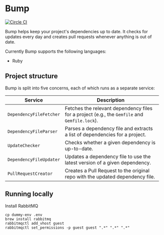# Bump

[![Circle CI](https://circleci.com/gh/gocardless/bump.svg?style=svg&circle-token=135135b2c43b14edc2f5031621a3c1681caeb1c8)](https://circleci.com/gh/gocardless/bump)

Bump helps keep your project's dependencies up to date. It checks for updates
every day and creates pull requests whenever anything is out of date.

Currently Bump supports the following languages:

- Ruby

## Project structure

Bump is split into five concerns, each of which runs as a separate service:

| Service                 | Description                                                                                   |
|-------------------------|-----------------------------------------------------------------------------------------------|
| `DependencyFileFetcher` | Fetches the relevant dependency files for a project (e.g., the `Gemfile` and `Gemfile.lock`). |
| `DependencyFileParser`  | Parses a dependency file and extracts a list of dependencies for a project.                   |
| `UpdateChecker`         | Checks whether a given dependency is up-to-date.                                              |
| `DependencyFileUpdater` | Updates a dependency file to use the latest version of a given dependency.                    |
| `PullRequestCreator`    | Creates a Pull Request to the original repo with the updated dependency file.                 |

## Running locally

Install RabbitMQ
```
cp dummy-env .env
brew install rabbitmq
rabbitmqctl add_vhost guest
rabbitmqctl set_permissions -p guest guest ".*" ".*" ".*"
```
